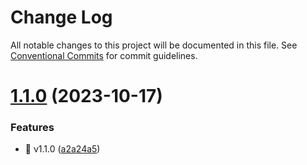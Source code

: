 # Change Log

All notable changes to this project will be documented in this file.
See [Conventional Commits](https://conventionalcommits.org) for commit guidelines.

# [1.1.0](https://portkey/Portkey-Wallet/portkey-providers/compare/v1.0.0...v1.1.0) (2023-10-17)

### Features

- 🎸 v1.1.0 ([a2a24a5](https://portkey/Portkey-Wallet/portkey-providers/commits/a2a24a5d4287b8261c787746b132c0f01e8cd034))
